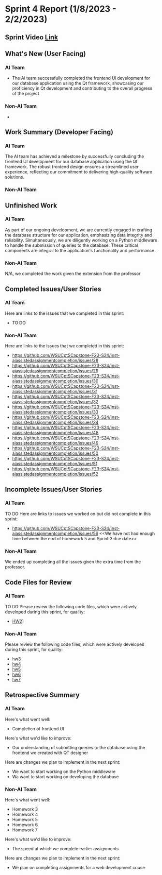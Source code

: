 # Sprint 4 Report (1/8/2023 - 2/2/2023)
## Sprint Video [Link]()

## What's New (User Facing)
### AI Team
 * The AI team successfully completed the frontend UI development for our database application using the Qt framework, showcasing our proficiency in Qt development and contributing to the overall progress of the project

### Non-AI Team
 *

## Work Summary (Developer Facing)
### AI Team
The AI team has achieved a milestone by successfully concluding the frontend UI development for our database application using the Qt framework. The robust frontend design ensures a streamlined user experience, reflecting our commitment to delivering high-quality software solutions.

### Non-AI Team


## Unfinished Work
### AI Team
As part of our ongoing development, we are currently engaged in crafting the database structure for our application, emphasizing data integrity and reliability. Simultaneously, we are diligently working on a Python middleware to handle the submission of queries to the database. These critical components are integral to the application's functionality and performance.

### Non-AI Team
N/A, we completed the work given the extension from the professor


## Completed Issues/User Stories
### AI Team
Here are links to the issues that we completed in this sprint:
 * TO DO



### Non-AI Team
Here are links to the issues that we completed in this sprint:

 * https://github.com/WSUCptSCapstone-F23-S24/inst-aiassistedassignmentcompletion/issues/28
 * https://github.com/WSUCptSCapstone-F23-S24/inst-aiassistedassignmentcompletion/issues/29
 * https://github.com/WSUCptSCapstone-F23-S24/inst-aiassistedassignmentcompletion/issues/30
 * https://github.com/WSUCptSCapstone-F23-S24/inst-aiassistedassignmentcompletion/issues/31
 * https://github.com/WSUCptSCapstone-F23-S24/inst-aiassistedassignmentcompletion/issues/32
 * https://github.com/WSUCptSCapstone-F23-S24/inst-aiassistedassignmentcompletion/issues/33
 * https://github.com/WSUCptSCapstone-F23-S24/inst-aiassistedassignmentcompletion/issues/34
 * https://github.com/WSUCptSCapstone-F23-S24/inst-aiassistedassignmentcompletion/issues/48
 * https://github.com/WSUCptSCapstone-F23-S24/inst-aiassistedassignmentcompletion/issues/49
 * https://github.com/WSUCptSCapstone-F23-S24/inst-aiassistedassignmentcompletion/issues/50
 * https://github.com/WSUCptSCapstone-F23-S24/inst-aiassistedassignmentcompletion/issues/51
 * https://github.com/WSUCptSCapstone-F23-S24/inst-aiassistedassignmentcompletion/issues/52
 
 ## Incomplete Issues/User Stories
 ### AI Team
 TO DO
 Here are links to issues we worked on but did not complete in this sprint:

 * https://github.com/WSUCptSCapstone-F23-S24/inst-aiassistedassignmentcompletion/issues/56 <<We have not had enough time between the end of homework 5 and Sprint 3 due date>>
 

 ### Non-AI Team
 We ended up completing all the issues given the extra time from the professor.

## Code Files for Review
### AI Team
TO DO
Please review the following code files, which were actively developed during this sprint, for quality:
 * [HW2](https://github.com/WSUCptSCapstone-F23-S24/inst-aiassistedassignmentcompletion/tree/AI/hw2)]

### Non-AI Team
Please review the following code files, which were actively developed during this sprint, for quality:
 * [hw3](https://github.com/WSUCptSCapstone-F23-S24/inst-aiassistedassignmentcompletion/tree/Non-AI/hw3)
 * [hw4](https://github.com/WSUCptSCapstone-F23-S24/inst-aiassistedassignmentcompletion/tree/Non-AI/hw4)
 * [hw5](https://github.com/WSUCptSCapstone-F23-S24/inst-aiassistedassignmentcompletion/tree/Non-AI/hw5/hw5)
 * [hw6](https://github.com/WSUCptSCapstone-F23-S24/inst-aiassistedassignmentcompletion/tree/Non-AI/hw6)
 * [hw7](https://github.com/WSUCptSCapstone-F23-S24/inst-aiassistedassignmentcompletion/tree/Non-AI/hw7)

## Retrospective Summary
### AI Team
Here's what went well:
  * Completion of frontend UI
    
Here's what we'd like to improve:
   * Our understanding of submitting queries to the database using the frontend we created with QT designer 
  
Here are changes we plan to implement in the next sprint:
   * We want to start working on the Python middleware
   * Wa want to start working on developing the database
   
### Non-AI Team
Here's what went well:
  * Homework 3
  * Homework 4
  * Homework 5
  * Homework 6
  * Homework 7
 
Here's what we'd like to improve:
   * The speed at which we complete earlier assignments
  
Here are changes we plan to implement in the next sprint:
   * We plan on completing assignments for a web development couse

